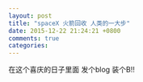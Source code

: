 ```yaml
---
layout: post
title: "spaceX 火箭回收 人类的一大步"
date: 2015-12-22 21:24:21 +0800
comments: true
categories: 
---
```


在这个喜庆的日子里面 发个blog 装个B!!